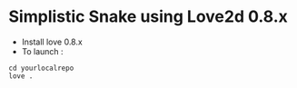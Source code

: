 # Simplistic Snake using Love2d 0.8.x
* Install love 0.8.x
* To launch :

```
cd yourlocalrepo
love .
```
